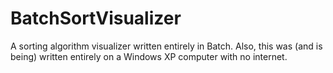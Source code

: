 # BatchSortVisualizer
A sorting algorithm visualizer written entirely in Batch.
Also, this was (and is being) written entirely on a Windows XP computer with no internet.
